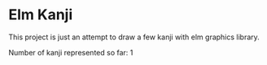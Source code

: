 # Elm Kanji

This project is just an attempt to draw a few kanji with elm graphics library.

Number of kanji represented so far: 1
